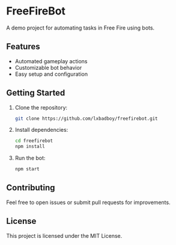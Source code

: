 # FreeFireBot

A demo project for automating tasks in Free Fire using bots.

## Features

- Automated gameplay actions
- Customizable bot behavior
- Easy setup and configuration

## Getting Started

1. Clone the repository:
    ```bash
    git clone https://github.com/lxbadboy/freefirebot.git
    ```
2. Install dependencies:
    ```bash
    cd freefirebot
    npm install
    ```
3. Run the bot:
    ```bash
    npm start
    ```

## Contributing

Feel free to open issues or submit pull requests for improvements.

## License

This project is licensed under the MIT License.
